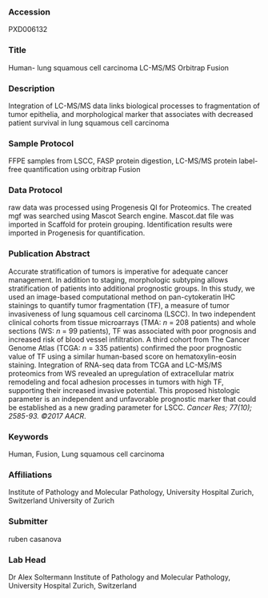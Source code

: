 ### Accession
PXD006132

### Title
Human- lung squamous cell carcinoma LC-MS/MS Orbitrap Fusion

### Description
Integration of LC-MS/MS data links biological processes to fragmentation of tumor epithelia, and morphological marker that associates with decreased patient survival in lung squamous cell carcinoma

### Sample Protocol
FFPE samples from LSCC, FASP protein digestion, LC-MS/MS protein label-free quantification using orbitrap Fusion

### Data Protocol
raw data was processed using Progenesis QI for Proteomics. The created mgf was searched using Mascot Search engine. Mascot.dat file was imported in Scaffold for protein grouping. Identification results were imported in Progenesis for quantification.

### Publication Abstract
Accurate stratification of tumors is imperative for adequate cancer management. In addition to staging, morphologic subtyping allows stratification of patients into additional prognostic groups. In this study, we used an image-based computational method on pan-cytokeratin IHC stainings to quantify tumor fragmentation (TF), a measure of tumor invasiveness of lung squamous cell carcinoma (LSCC). In two independent clinical cohorts from tissue microarrays (TMA: <i>n</i> = 208 patients) and whole sections (WS: <i>n</i> = 99 patients), TF was associated with poor prognosis and increased risk of blood vessel infiltration. A third cohort from The Cancer Genome Atlas (TCGA: <i>n</i> = 335 patients) confirmed the poor prognostic value of TF using a similar human-based score on hematoxylin-eosin staining. Integration of RNA-seq data from TCGA and LC-MS/MS proteomics from WS revealed an upregulation of extracellular matrix remodeling and focal adhesion processes in tumors with high TF, supporting their increased invasive potential. This proposed histologic parameter is an independent and unfavorable prognostic marker that could be established as a new grading parameter for LSCC. <i>Cancer Res; 77(10); 2585-93. &#xa9;2017 AACR</i>.

### Keywords
Human, Fusion, Lung squamous cell carcinoma

### Affiliations
Institute of Pathology and Molecular Pathology, University Hospital Zurich, Switzerland
University of Zurich

### Submitter
ruben casanova

### Lab Head
Dr Alex Soltermann
Institute of Pathology and Molecular Pathology, University Hospital Zurich, Switzerland


